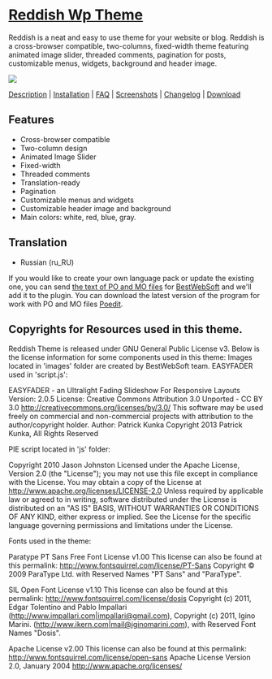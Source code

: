 <a href="http://bestwebsoft.com/theme/reddish/" target=_blank>Reddish Wp Theme</a>
================

Reddish is a neat and easy to use theme for your website or blog. Reddish is a cross-browser compatible, two-columns, fixed-width theme featuring animated image slider, threaded comments, pagination for posts, customizable menus, widgets, background and header image.

<img src="http://bestwebsoft.com/wp-content/uploads/2013/09/reddish-banner-wp.jpg" />

<a href="http://bestwebsoft.com/products/reddish/description" target=_blank>Description</a> | 
<a href="http://bestwebsoft.com/products/reddish/installation" target=_blank>Installation</a> | 
<a href="http://bestwebsoft.com/products/reddish/faq" target=_blank>FAQ</a> | 
<a href="http://bestwebsoft.com/products/reddish/screenshots" target=_blank>Screenshots</a> | 
<a href="http://bestwebsoft.com/products/reddish/changelog" target=_blank>Changelog</a> | 
<a href="http://bestwebsoft.com/products/reddish/download" target=_blank>Download</a>

Features
-----------------------------
* Cross-browser compatible
* Two-column design
* Animated Image Slider
* Fixed-width
* Threaded comments
* Translation-ready
* Pagination
* Customizable menus and widgets
* Customizable header image and background
* Main colors: white, red, blue, gray.


Translation
-----------------------------
* Russian (ru_RU)

If you would like to create your own language pack or update the existing one, you can send <a href="http://codex.wordpress.org/Translating_WordPress" target="_blank">the text of PO and MO files</a> for <a href="http://support.bestwebsoft.com" target="_blank">BestWebSoft</a> and we'll add it to the plugin. You can download the latest version of the program for work with PO and MO files  <a href="http://www.poedit.net/download.php" target="_blank">Poedit</a>.


Copyrights for Resources used in this theme.
-----------------------------

Reddish Theme is released under GNU General Public License v3. Below is the license information for some components used in this theme:
Images located in 'images' folder are created by BestWebSoft team.
EASYFADER used in 'script.js':

EASYFADER - an Ultralight Fading Slideshow For Responsive Layouts
Version: 2.0.5
License: Creative Commons Attribution 3.0 Unported - CC BY 3.0
http://creativecommons.org/licenses/by/3.0/
This software may be used freely on commercial and non-commercial projects with attribution to the author/copyright holder.
Author: Patrick Kunka
Copyright 2013 Patrick Kunka, All Rights Reserved

PIE script located in 'js' folder:

Copyright 2010 Jason Johnston
Licensed under the Apache License, Version 2.0 (the "License");
you may not use this file except in compliance with the License.
You may obtain a copy of the License at
http://www.apache.org/licenses/LICENSE-2.0
Unless required by applicable law or agreed to in writing, software
distributed under the License is distributed on an "AS IS" BASIS,
WITHOUT WARRANTIES OR CONDITIONS OF ANY KIND, either express or implied.
See the License for the specific language governing permissions and
limitations under the License.

Fonts used in the theme:

Paratype PT Sans Free Font License v1.00
This license can also be found at this permalink: http://www.fontsquirrel.com/license/PT-Sans
Copyright © 2009 ParaType Ltd.
with Reserved Names "PT Sans" and "ParaType".

SIL Open Font License v1.10
This license can also be found at this permalink: http://www.fontsquirrel.com/license/dosis
Copyright (c) 2011, Edgar Tolentino and Pablo Impallari (http://www.impallari.com|impallari@gmail.com),
Copyright (c) 2011, Igino Marini. (http://www.ikern.com|mail@iginomarini.com),
with Reserved Font Names &quot;Dosis&quot;.

Apache License v2.00
This license can also be found at this permalink: http://www.fontsquirrel.com/license/open-sans
Apache License
Version 2.0, January 2004
http://www.apache.org/licenses/
